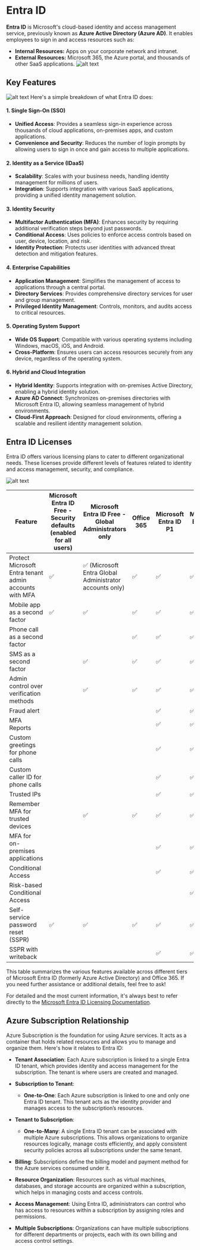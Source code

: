 # Entra ID

**Entra ID** is Microsoft's cloud-based identity and access management service, previously known as **Azure Active Directory (Azure AD)**. It enables employees to sign in and access resources such as:

- **Internal Resources:** Apps on your corporate network and intranet.
- **External Resources:** Microsoft 365, the Azure portal, and thousands of other SaaS applications.
  ![alt text](images/entra-id-2.jpg)

## Key Features

![alt text](images/entra-id-1.jpg)
Here's a simple breakdown of what Entra ID does:

#### 1. Single Sign-On (SSO)

- **Unified Access**: Provides a seamless sign-in experience across thousands of cloud applications, on-premises apps, and custom applications.
- **Convenience and Security**: Reduces the number of login prompts by allowing users to sign in once and gain access to multiple applications.

#### 2. Identity as a Service (IDaaS)

- **Scalability**: Scales with your business needs, handling identity management for millions of users.
- **Integration**: Supports integration with various SaaS applications, providing a unified identity management solution.

#### 3. Identity Security

- **Multifactor Authentication (MFA)**: Enhances security by requiring additional verification steps beyond just passwords.
- **Conditional Access**: Uses policies to enforce access controls based on user, device, location, and risk.
- **Identity Protection**: Protects user identities with advanced threat detection and mitigation features.

#### 4. Enterprise Capabilities

- **Application Management**: Simplifies the management of access to applications through a central portal.
- **Directory Services**: Provides comprehensive directory services for user and group management.
- **Privileged Identity Management**: Controls, monitors, and audits access to critical resources.

#### 5. Operating System Support

- **Wide OS Support**: Compatible with various operating systems including Windows, macOS, iOS, and Android.
- **Cross-Platform**: Ensures users can access resources securely from any device, regardless of the operating system.

#### 6. Hybrid and Cloud Integration

- **Hybrid Identity**: Supports integration with on-premises Active Directory, enabling a hybrid identity solution.
- **Azure AD Connect**: Synchronizes on-premises directories with Microsoft Entra ID, allowing seamless management of hybrid environments.
- **Cloud-First Approach**: Designed for cloud environments, offering a scalable and resilient identity management solution.

## Entra ID Licenses

Entra ID offers various licensing plans to cater to different organizational needs. These licenses provide different levels of features related to identity and access management, security, and compliance.

![alt text](images/entra-id-3.jpg)

| Feature                                                | Microsoft Entra ID Free - Security defaults (enabled for all users) | Microsoft Entra ID Free - Global Administrators only    | Office 365 | Microsoft Entra ID P1 | Microsoft Entra ID P2 |
| ------------------------------------------------------ | ------------------------------------------------------------------- | ------------------------------------------------------- | ---------- | --------------------- | --------------------- |
| Protect Microsoft Entra tenant admin accounts with MFA | ✅                                                                  | ✅ (Microsoft Entra Global Administrator accounts only) | ✅         | ✅                    | ✅                    |
| Mobile app as a second factor                          | ✅                                                                  | ✅                                                      | ✅         | ✅                    | ✅                    |
| Phone call as a second factor                          |                                                                     |                                                         | ✅         | ✅                    | ✅                    |
| SMS as a second factor                                 |                                                                     | ✅                                                      | ✅         | ✅                    | ✅                    |
| Admin control over verification methods                |                                                                     | ✅                                                      | ✅         | ✅                    | ✅                    |
| Fraud alert                                            |                                                                     |                                                         |            | ✅                    | ✅                    |
| MFA Reports                                            |                                                                     |                                                         |            | ✅                    | ✅                    |
| Custom greetings for phone calls                       |                                                                     |                                                         |            | ✅                    | ✅                    |
| Custom caller ID for phone calls                       |                                                                     |                                                         |            | ✅                    | ✅                    |
| Trusted IPs                                            |                                                                     |                                                         |            | ✅                    | ✅                    |
| Remember MFA for trusted devices                       |                                                                     | ✅                                                      | ✅         | ✅                    | ✅                    |
| MFA for on-premises applications                       |                                                                     |                                                         |            | ✅                    | ✅                    |
| Conditional Access                                     |                                                                     |                                                         |            | ✅                    | ✅                    |
| Risk-based Conditional Access                          |                                                                     |                                                         |            |                       | ✅                    |
| Self-service password reset (SSPR)                     | ✅                                                                  | ✅                                                      | ✅         | ✅                    | ✅                    |
| SSPR with writeback                                    |                                                                     |                                                         |            | ✅                    | ✅                    |

This table summarizes the various features available across different tiers of Microsoft Entra ID (formerly Azure Active Directory) and Office 365. If you need further assistance or additional details, feel free to ask!

For detailed and the most current information, it's always best to refer directly to the [Microsoft Entra ID Licensing Documentation](https://learn.microsoft.com/en-us/entra/fundamentals/licensing).

## Azure Subscription Relationship

Azure Subscription is the foundation for using Azure services. It acts as a container that holds related resources and allows you to manage and organize them. Here's how it relates to Entra ID:

- **Tenant Association**: Each Azure subscription is linked to a single Entra ID tenant, which provides identity and access management for the subscription. The tenant is where users are created and managed.

- **Subscription to Tenant**:

  - **One-to-One**: Each Azure subscription is linked to one and only one Entra ID tenant. This tenant acts as the identity provider and manages access to the subscription’s resources.

- **Tenant to Subscription**:

  - **One-to-Many**: A single Entra ID tenant can be associated with multiple Azure subscriptions. This allows organizations to organize resources logically, manage costs efficiently, and apply consistent security policies across all subscriptions under the same tenant.

- **Billing**: Subscriptions define the billing model and payment method for the Azure services consumed under it.

- **Resource Organization**: Resources such as virtual machines, databases, and storage accounts are organized within a subscription, which helps in managing costs and access controls.

- **Access Management**: Using Entra ID, administrators can control who has access to resources within a subscription by assigning roles and permissions.

- **Multiple Subscriptions**: Organizations can have multiple subscriptions for different departments or projects, each with its own billing and access control settings.
